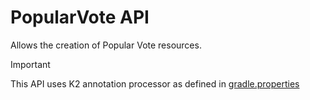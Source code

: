 # PopularVote API

Allows the creation of Popular Vote resources.

> [!IMPORTANT]  
> This API uses K2 annotation processor as defined in [gradle.properties](gradle.properties)